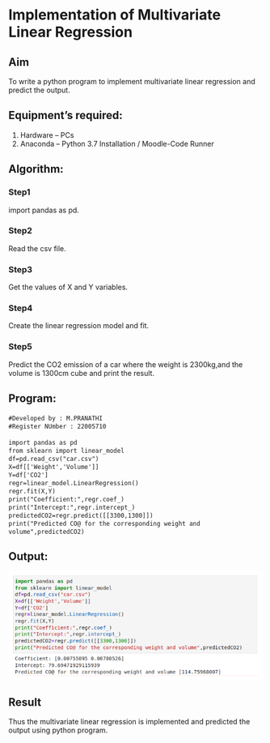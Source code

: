 # Implementation of Multivariate Linear Regression
## Aim
To write a python program to implement multivariate linear regression and predict the output.
## Equipment’s required:
1.	Hardware – PCs
2.	Anaconda – Python 3.7 Installation / Moodle-Code Runner
## Algorithm:
### Step1
import pandas as pd.
### Step2
Read the csv file.
### Step3
Get the values of X and Y variables.
### Step4
Create the linear regression model and fit.
### Step5
Predict the CO2 emission of a car where the weight is 2300kg,and the volume is 1300cm cube and print the result.
## Program:
```
#Developed by : M.PRANATHI
#Register NUmber : 22005710

import pandas as pd
from sklearn import linear_model
df=pd.read_csv("car.csv")
X=df[['Weight','Volume']]
Y=df['CO2']
regr=linear_model.LinearRegression()
regr.fit(X,Y)
print("Coefficient:",regr.coef_)
print("Intercept:",regr.intercept_)
predictedCO2=regr.predict([[3300,1300]])
print("Predicted CO@ for the corresponding weight and volume",predictedCO2) 

```
## Output:
!['OUTPUT'](/MULTIVARIENT.png)

## Result
Thus the multivariate linear regression is implemented and predicted the output using python program.